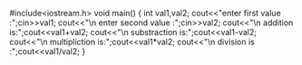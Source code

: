 #include<iostream.h>
void main()
{
 int val1,val2;
  cout<<"enter first value :";cin>>val1;
  cout<<"\n enter second value :";cin>>val2;
  cout<<"\n addition is:";cout<<val1+val2;
  cout<<"\n substraction is:";cout<<val1-val2;
  cout<<"\n multipliction is:";cout<<val1*val2;
  cout<<"\n division is :";cout<<val1/val2;
}
